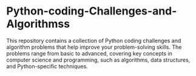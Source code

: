 # Python-coding-Challenges-and-Algorithmss
This repository contains a collection of Python coding challenges and algorithm problems that help improve your problem-solving skills. The problems range from basic to advanced, covering key concepts in computer science and programming, such as algorithms, data structures, and Python-specific techniques.

